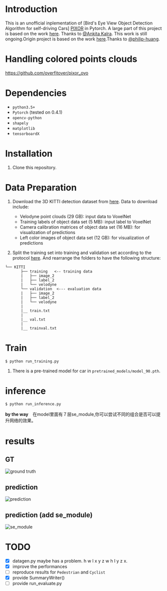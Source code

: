 # Introduction

This is an unofficial inplementation of [Bird's Eye View Object Detection Algorithm for self-driving Cars] [PIXOR](http://openaccess.thecvf.com/content_cvpr_2018/CameraReady/3012.pdf) in Pytorch. A large part of this project is based on the work [here](https://github.com/ankita-kalra/PIXOR). Thanks to [@Ankita Kalra](https://github.com/ankita-kalra). This work is still ongoing.Origin project is based on the work [here](https://github.com/philip-huang/PIXOR).Thanks to [@philip-huang](https://github.com/philip-huang).

# Handling colored points clouds
https://github.com/overfitover/pixor_ovo
# Dependencies
- `python3.5+`
- `Pytorch` (tested on 0.4.1)
- `opencv-python`
- `shapely`
- `matplotlib`
- `tensorboardX`

# Installation
1. Clone this repository.


# Data Preparation
1. Download the 3D KITTI detection dataset from [here](http://www.cvlibs.net/datasets/kitti/eval_object.php?obj_benchmark=3d). Data to download include:
    * Velodyne point clouds (29 GB): input data to VoxelNet
    * Training labels of object data set (5 MB): input label to VoxelNet
    * Camera calibration matrices of object data set (16 MB): for visualization of predictions
    * Left color images of object data set (12 GB): for visualization of predictions

2. Split the training set into training and validation set according to the protocol [here](https://xiaozhichen.github.io/files/mv3d/imagesets.tar.gz). And rearrange the folders to have the following structure:
```plain
└── KITTI
       ├── training   <-- training data
       |   ├── image_2
       |   ├── label_2
       |   └── velodyne
       └── validation  <--- evaluation data
       |   ├── image_2
       |   ├── label_2
       |   └── velodyne
       |
       |__ train.txt
       |
       |__ val.txt
       |
       |__ trainval.txt
```

# Train

```bash
$ python run_training.py
```
1. There is a pre-trained model for car in `pretrained_models/model_90.pth`.


# inference
```bash
$ python run_inference.py
```
**by the way**　在model里面有７层se_module,你可以尝试不同的组合是否可以提升网络的效果。

# results
## GT
![ground truth](./picture_results/gt.png)
## prediction
![ prediction](./picture_results/predict.png)
## prediction (add se_module)
![ se_module](./picture_results/predict_ce_module.png)

# TODO
- [X] datagen.py maybe has a problem. h w l x y z   w h l y z x.
- [X] improve the performances
- [ ] reproduce results for `Pedestrian` and `Cyclist`
- [X] provide SummaryWriter()
- [ ] provide run_evaluate.py
